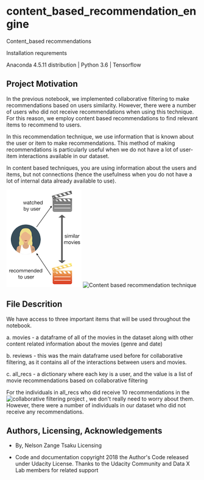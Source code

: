# content_based_recommendation_engine
Content_based recommendations

Installation requrements

Anaconda 4.5.11 distribution | Python 3.6 | Tensorflow

## Project Motivation
In the previous notebook, we implemented collaborative filtering to make recommendations based on users similarity. However, there were a number of users who did not receive recommendations when using this technique. For this reason, we employ content based recommendations to find relevant items to recommend to users.

In this recommendation technique, we use information that is known about the user or item to make recommendations. This method of making recommendations is particularly useful when we do not have a lot of user-item interactions available in our dataset.

In content based techniques, you are using information about the users and items, but not connections (hence the usefulness when you do not have a lot of internal data already available to use).

<img src="https://github.com/Tsakunelson/content_based_recommendation_engine/blob/master/content_based_recs.png" alt="Content based recommendation technique">
<img src="https://www.google.com/url?sa=i&rct=j&q=&esrc=s&source=images&cd=&ved=2ahUKEwiIyaHwtp3gAhULVd8KHUtrCukQjRx6BAgBEAU&url=https%3A%2F%2Ftowardsdatascience.com%2Fhow-to-build-from-scratch-a-content-based-movie-recommender-with-natural-language-processing-25ad400eb243&psig=AOvVaw13FWx91kS6JaavsWIQ8gU7&ust=1549209927792021" alt="Content based recommendation technique">


## File Descrition
We have access to three important items that will be used throughout the notebook.

a. movies - a dataframe of all of the movies in the dataset along with other content related information about the movies (genre and date)

b. reviews - this was the main dataframe used before for collaborative filtering, as it contains all of the interactions between users and movies.

c. all_recs - a dictionary where each key is a user, and the value is a list of movie recommendations based on collaborative filtering

For the individuals in all_recs who did receive 10 recommendations in the ![collaborative filtering project](https://github.com/Tsakunelson/User_based_collaborative_filtering_recommendation_engine.git) , we don't really need to worry about them. However, there were a number of individuals in our dataset who did not receive any recommendations.


## Authors, Licensing, Acknowledgements
- By, Nelson Zange Tsaku Licensing

- Code and documentation copyright 2018 the Author's Code released under Udacity License. 
   Thanks to the Udacity Community and Data X Lab members for related support

